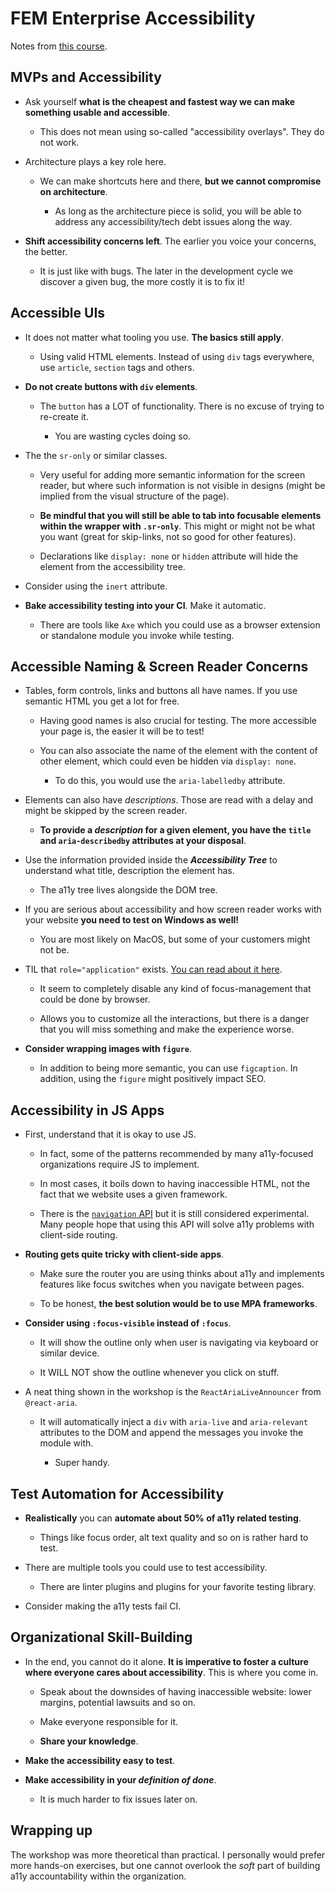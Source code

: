 # FEM Enterprise Accessibility

Notes from [this course](https://frontendmasters.com/workshops/enterprise-accessibility/).

## MVPs and Accessibility

- Ask yourself **what is the cheapest and fastest way we can make something usable and accessible**.

  - This does not mean using so-called "accessibility overlays". They do not work.

- Architecture plays a key role here.

  - We can make shortcuts here and there, **but we cannot compromise on architecture**.

    - As long as the architecture piece is solid, you will be able to address any accessibility/tech debt issues along the way.

- **Shift accessibility concerns left**. The earlier you voice your concerns, the better.

  - It is just like with bugs. The later in the development cycle we discover a given bug, the more costly it is to fix it!

## Accessible UIs

- It does not matter what tooling you use. **The basics still apply**.

  - Using valid HTML elements. Instead of using `div` tags everywhere, use `article`, `section` tags and others.

- **Do not create buttons with `div` elements**.

  - The `button` has a LOT of functionality. There is no excuse of trying to re-create it.

    - You are wasting cycles doing so.

- The the `sr-only` or similar classes.

  - Very useful for adding more semantic information for the screen reader, but where such information is not visible in designs (might be implied from the visual structure of the page).

  - **Be mindful that you will still be able to tab into focusable elements within the wrapper with `.sr-only`**. This might or might not be what you want (great for skip-links, not so good for other features).

  - Declarations like `display: none` or `hidden` attribute will hide the element from the accessibility tree.

- Consider using the `inert` attribute.

- **Bake accessibility testing into your CI**. Make it automatic.

  - There are tools like `Axe` which you could use as a browser extension or standalone module you invoke while testing.

## Accessible Naming & Screen Reader Concerns

- Tables, form controls, links and buttons all have names. If you use semantic HTML you get a lot for free.

  - Having good names is also crucial for testing. The more accessible your page is, the easier it will be to test!

  - You can also associate the name of the element with the content of other element, which could even be hidden via `display: none`.

    - To do this, you would use the `aria-labelledby` attribute.

- Elements can also have _descriptions_. Those are read with a delay and might be skipped by the screen reader.

  - **To provide a _description_ for a given element, you have the `title` and `aria-describedby` attributes at your disposal**.

- Use the information provided inside the **_Accessibility Tree_** to understand what title, description the element has.

  - The a11y tree lives alongside the DOM tree.

- If you are serious about accessibility and how screen reader works with your website **you need to test on Windows as well!**

  - You are most likely on MacOS, but some of your customers might not be.

- TIL that `role="application"` exists. [You can read about it here](https://developer.mozilla.org/en-US/docs/Web/Accessibility/ARIA/Roles/application_role).

  - It seem to completely disable any kind of focus-management that could be done by browser.

  - Allows you to customize all the interactions, but there is a danger that you will miss something and make the experience worse.

- **Consider wrapping images with `figure`**.

  - In addition to being more semantic, you can use `figcaption`. In addition, using the `figure` might positively impact SEO.

## Accessibility in JS Apps

- First, understand that it is okay to use JS.

  - In fact, some of the patterns recommended by many a11y-focused organizations require JS to implement.

  - In most cases, it boils down to having inaccessible HTML, not the fact that we website uses a given framework.

  - There is the [`navigation` API](https://developer.mozilla.org/en-US/docs/Web/API/Navigation_API) but it is still considered experimental. Many people hope that using this API will solve a11y problems with client-side routing.

- **Routing gets quite tricky with client-side apps**.

  - Make sure the router you are using thinks about a11y and implements features like focus switches when you navigate between pages.

  - To be honest, **the best solution would be to use MPA frameworks**.

- **Consider using `:focus-visible` instead of `:focus`**.

  - It will show the outline only when user is navigating via keyboard or similar device.

  - It WILL NOT show the outline whenever you click on stuff.

- A neat thing shown in the workshop is the `ReactAriaLiveAnnouncer` from `@react-aria`.

  - It will automatically inject a `div` with `aria-live` and `aria-relevant` attributes to the DOM and append the messages you invoke the module with.

    - Super handy.

## Test Automation for Accessibility

- **Realistically** you can **automate about 50% of a11y related testing**.

  - Things like focus order, alt text quality and so on is rather hard to test.

- There are multiple tools you could use to test accessibility.

  - There are linter plugins and plugins for your favorite testing library.

- Consider making the a11y tests fail CI.

## Organizational Skill-Building

- In the end, you cannot do it alone. **It is imperative to foster a culture where everyone cares about accessibility**. This is where you come in.

  - Speak about the downsides of having inaccessible website: lower margins, potential lawsuits and so on.

  - Make everyone responsible for it.

  - **Share your knowledge**.

- **Make the accessibility easy to test**.

- **Make accessibility in your _definition of done_**.

  - It is much harder to fix issues later on.

## Wrapping up

The workshop was more theoretical than practical. I personally would prefer more hands-on exercises, but one cannot overlook the _soft_ part of building a11y accountability within the organization.

